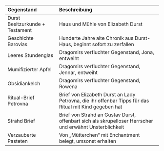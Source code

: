 | Gegenstand | Beschreibung |
|:------------|:----------------|
| Durst Besitzurkunde + Testament | Haus und Mühle von Elizabeth Durst |
| Geschichte Barovias | Hunderte Jahre alte Chronik aus Durst-Haus, beginnt sofort zu zerfallen |
| Leeres Stundenglas | Dragomirs verfluchter Gegenstand, Jona, entweiht |
| Mumifizierter Apfel | Dragomirs verfluchter Gegenstand, Jennar, entweiht |
| Obsidiankelch | Dragomirs verfluchter Gegenstand, Rowena |
| Ritual-Brief Petrovna | Brief von Elizabeth Durst an Lady Petrovna, die ihr offenbar Tipps für das Ritual mit Kind gegeben hat |
| Strahd Brief  | Brief von Strahd an Gustav Durst, offenbart sich als skrupelloser Herrscher und erwähnt Unsterblichkeit |
| Verzauberte Pasteten | Von „Mütterchen“ mit Enchantment belegt, umsonst erhalten |
